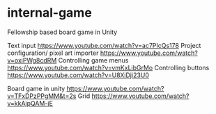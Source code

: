 # internal-game
Fellowship based board game in Unity

Text input https://www.youtube.com/watch?v=ac7PIcQs178
Project configuration/ pixel art importer https://www.youtube.com/watch?v=oxiPWg8cdRM
Controlling game menus https://www.youtube.com/watch?v=vmKxLibGrMo
Controlling buttons https://www.youtube.com/watch?v=U8XiDji23U0

Board game in unity https://www.youtube.com/watch?v=TFxDPzPPgMM&t=2s
Grid https://www.youtube.com/watch?v=kkAjpQAM-jE

